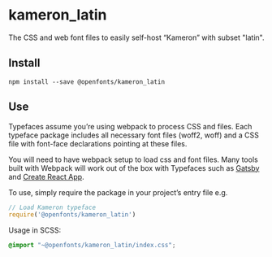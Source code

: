 
# kameron_latin

The CSS and web font files to easily self-host “Kameron” with subset "latin".

## Install

`npm install --save @openfonts/kameron_latin`

## Use

Typefaces assume you’re using webpack to process CSS and files. Each typeface
package includes all necessary font files (woff2, woff) and a CSS file with
font-face declarations pointing at these files.

You will need to have webpack setup to load css and font files. Many tools built
with Webpack will work out of the box with Typefaces such as [Gatsby](https://github.com/gatsbyjs/gatsby)
and [Create React App](https://github.com/facebookincubator/create-react-app).

To use, simply require the package in your project’s entry file e.g.

```javascript
// Load Kameron typeface
require('@openfonts/kameron_latin')
```

Usage in SCSS:
```scss
@import "~@openfonts/kameron_latin/index.css";
```
